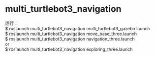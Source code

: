 # multi_turtlebot3_navigation

运行：  
$ roslaunch multi_turtlebot3_navigation multi_turtlebot3_gazebo.launch  
$ roslaunch multi_turtlebot3_navigation move_base_three.launch  
$ roslaunch multi_turtlebot3_navigation navigation_three.launch  
or  
$ roslaunch multi_turtlebot3_navigation exploring_three.launch  
